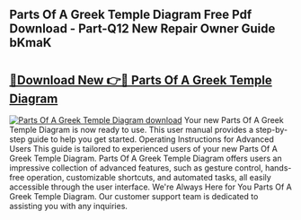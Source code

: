 ## Parts Of A Greek Temple Diagram Free Pdf Download - Part-Q12 New Repair Owner Guide bKmaK

# <h2><a href="http://dfrlfjb.blite.top/?on=Parts+Of+A+Greek+Temple+Diagram">🔗Download New 👉🔴 Parts Of A Greek Temple Diagram</a></h2>

[![Parts Of A Greek Temple Diagram download](https://i.imgur.com/lujVjoI.png)](http://dfrlfjb.blite.top/?on=Parts+Of+A+Greek+Temple+Diagram)
Your new Parts Of A Greek Temple Diagram is now ready to use. This user manual provides a step-by-step guide to help you get started. Operating Instructions for Advanced Users This guide is tailored to experienced users of your new Parts Of A Greek Temple Diagram. Parts Of A Greek Temple Diagram offers users an impressive collection of advanced features, such as gesture control, hands-free operation, customizable shortcuts, and automated tasks, all easily accessible through the user interface. We're Always Here for You Parts Of A Greek Temple Diagram. Our customer support team is dedicated to assisting you with any inquiries.
